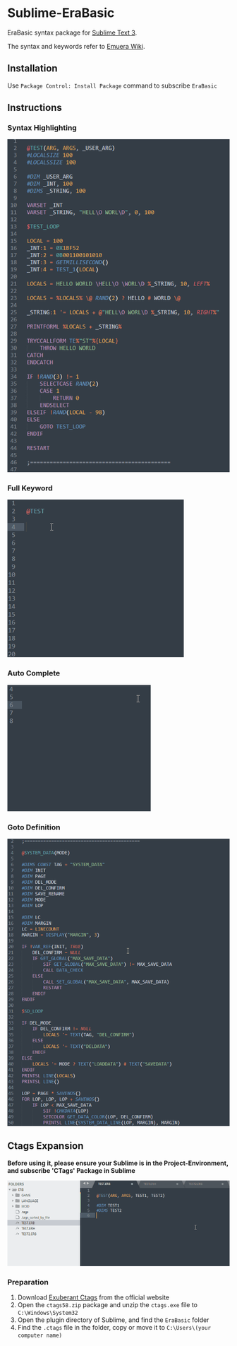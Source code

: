# Sublime-EraBasic
EraBasic syntax package for [Sublime Text 3](http://www.sublimetext.com/).

The syntax and keywords refer to [Emuera Wiki](https://osdn.net/projects/emuera/wiki/FrontPage).

## Installation
Use `Package Control: Install Package` command to subscribe `EraBasic`

## Instructions

### Syntax Highlighting
![](example_highlighting.png)


### Full Keyword
![](example_full_keyword.gif)


### Auto Complete
![](example_auto_complete.gif)


### Goto Definition
![](example_goto_definition.gif)


## Ctags Expansion

**Before using it, please ensure your Sublime is in the Project-Environment, and subscribe 'CTags' Package in Sublime**

![](example_ctags.gif)


### Preparation
1. Download [Exuberant Ctags](http://ctags.sourceforge.net/) from the official website
2. Open the `ctags58.zip` package and unzip the `ctags.exe` file to `C:\Windows\System32`
4. Open the plugin directory of Sublime, and find the `EraBasic` folder
5. Find the `.ctags` file in the folder, copy or move it to `C:\Users\(your computer name)`
